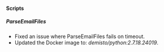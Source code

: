 #### Scripts
##### ParseEmailFiles
- Fixed an issue where ParseEmailFiles fails on timeout.
- Updated the Docker image to: *demisto/python:2.7.18.24019*.
